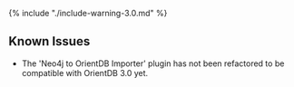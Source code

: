 
{% include "./include-warning-3.0.md" %}
 
## Known Issues

- The 'Neo4j to OrientDB Importer' plugin has not been refactored to be compatible with OrientDB 3.0 yet.

